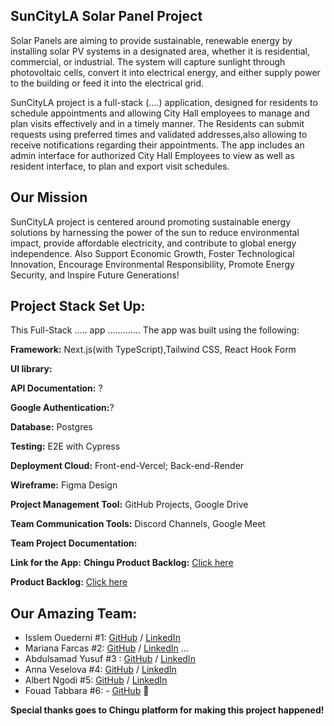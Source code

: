 ## SunCityLA Solar Panel Project

Solar Panels are aiming to provide sustainable, renewable energy by installing solar PV systems in a designated area, whether it is residential, commercial, or industrial. The system will capture sunlight through photovoltaic cells, convert it into electrical energy, and either supply power to the building or feed it into the electrical grid.

SunCityLA project is a full-stack (....) application, designed for residents to schedule appointments and allowing City Hall employees to manage and plan visits effectively and in a timely manner. The  Residents can submit requests using preferred times and validated addresses,also allowing to receive notifications regarding their appointments. 
The app includes an admin interface for authorized City Hall Employees to view as well as resident interface, to plan and export visit schedules.

## Our Mission 
SunCityLA project is centered around promoting sustainable energy solutions by harnessing the power of the sun to reduce environmental impact, provide affordable electricity, and contribute to global energy independence. Also Support Economic Growth, Foster Technological Innovation, Encourage Environmental Responsibility, Promote Energy Security, and Inspire Future Generations! 

## Project Stack Set Up:
This Full-Stack ..... app .............
The app was built using the following:

**Framework:** Next.js(with TypeScript),Tailwind CSS, React Hook Form

**UI library:**

**API Documentation:** ?

**Google Authentication:**?

**Database:** Postgres

**Testing:** E2E with Cypress
 
**Deployment Cloud:** Front-end-Vercel; Back-end-Render

**Wireframe:** Figma Design

**Project Management Tool:** GitHub Projects, Google Drive

**Team Communication Tools:** Discord Channels, Google Meet


**Team Project Documentation:**

**Link for the App:**
**Chingu Product Backlog:** [Click here](https://github.com/orgs/chingu-voyages/projects/277/views/1)

**Product Backlog:** [Click here](https://docs.google.com/document/d/1KYfGvCHYQ9AB2acP4Q80EEOivD5hVsxkwRixL91ZFto/edit?tab=t.0)
           

## Our Amazing Team:

- Isslem Ouederni #1: [GitHub](https://github.com/EslemOuederni) / [LinkedIn](https://www.linkedin.com/in/isslem-ouederni-858a13182/)
- Mariana Farcas #2: [GitHub](https://github.com/MarianaFarcas) / [LinkedIn](https://linkedin.com/in/mariana-f-6592661b5) ...
- Abdulsamad Yusuf #3 : [GitHub](https://github.com/samad13) / [LinkedIn](www.linkedin.com/in/abdulsamad-yusuf-ba0064178)
- Anna Veselova #4: [GitHub](https://github.com/AnyaVeselova) / [LinkedIn](https://www.linkedin.com/in/anna-veselova-3640752a0/)
- Albert Ngodi #5: [GitHub](https://github.com/ngodi) / [LinkedIn](https://linkedin.com/in/albertngodi)
- Fouad Tabbara #6: - [GitHub](https://github.com/fmtabbara) 🥷

**Special thanks goes to Chingu platform for making this project happened!**
